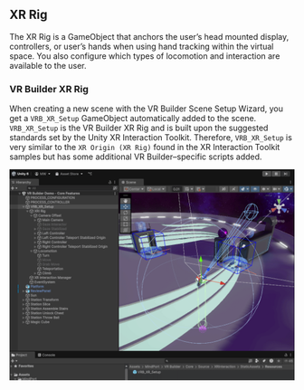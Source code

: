 ## XR Rig

The XR Rig is a GameObject that anchors the user’s head mounted display, controllers, or user’s hands when using hand tracking within the virtual space. You also configure which types of locomotion and interaction are available to the user.

### VR Builder XR Rig

When creating a new scene with the VR Builder Scene Setup Wizard, you get a `VRB_XR_Setup` GameObject automatically added to the scene. `VRB_XR_Setup` is the VR Builder XR Rig and is built upon the suggested standards set by the Unity XR Interaction Toolkit. Therefore, `VRB_XR_Setup` is very similar to the `XR Origin (XR Rig)` found in the XR Interaction Toolkit samples but has some additional VR Builder–specific scripts added.

![VR Builder XR Rig](images/rig_vrb_xr_rig.png)
